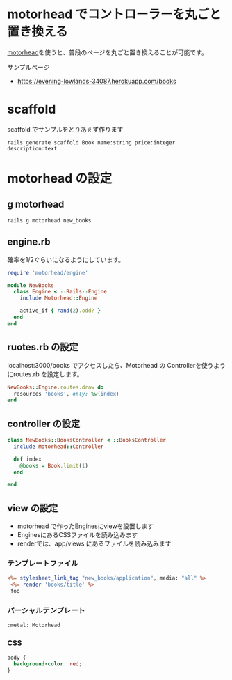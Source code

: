 # motorhead でコントローラーを丸ごと置き換える

[motorhead](https://github.com/amatsuda/motorhead)を使うと、普段のページを丸ごと置き換えることが可能です。

サンプルページ

* https://evening-lowlands-34087.herokuapp.com/books

# scaffold

scaffold でサンプルをとりあえず作ります

```
rails generate scaffold Book name:string price:integer description:text
```

# motorhead の設定

## g motorhead


```
rails g motorhead new_books
```

## engine.rb

確率を1/2ぐらいになるようにしています。

```ruby:app/engines/new_books/lib/new_books/engine.rb
require 'motorhead/engine'

module NewBooks
  class Engine < ::Rails::Engine
    include Motorhead::Engine

    active_if { rand(2).odd? }
  end
end
```

## ruotes.rb の設定

localhost:3000/books でアクセスしたら、Motorhead の Controllerを使うようにroutes.rb を設定します。

```ruby:app/engines/new_books/config/routes.rb
NewBooks::Engine.routes.draw do
  resources 'books', only: %w(index)
end
```

## controller の設定

```ruby:app/engines/new_books/app/controllers/new_books/books_controller.rb
class NewBooks::BooksController < ::BooksController
  include Motorhead::Controller

  def index
    @books = Book.limit(1)
  end

end
```

## view の設定

* motorhead で作ったEnginesにviewを設置します
 * EnginesにあるCSSファイルを読み込みます
 * renderでは、app/views にあるファイルを読み込みます

### テンプレートファイル


```erb:app/engines/new_books/app/views/new_books/books/index.html.erb
<%= stylesheet_link_tag "new_books/application", media: "all" %>
 <%= render 'books/title' %>
 foo
```

### パーシャルテンプレート

```erb:app/views/books/_title.html.erb
:metal: Motorhead
```

### CSS

```css:app/engines/new_books/app/assets/stylesheets/new_books/application.css
body {
  background-color: red;
}
```
